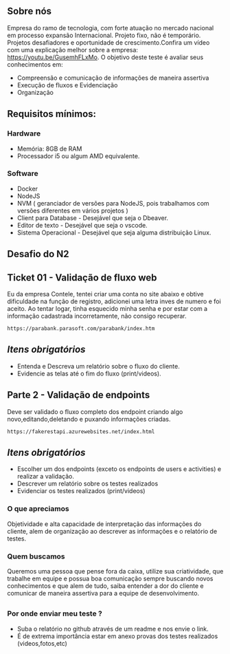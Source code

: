 ## Sobre nós
Empresa do ramo de tecnologia, com forte atuação no mercado nacional em processo expansão Internacional. Projeto fixo, não é temporário. Projetos desafiadores e oportunidade de crescimento.Confira um vídeo com uma explicação melhor sobre a empresa: https://youtu.be/GusemhFLxMo. O objetivo deste teste é avaliar seus conhecimentos em:
- Compreensão e comunicação de informações de maneira assertiva
- Execução de fluxos e Evidenciação
- Organização

## Requisitos mínimos:

### Hardware

- Memória: 8GB de RAM
- Processador i5 ou algum AMD equivalente. 

### Software
- Docker
- NodeJS
- NVM ( geranciador de versões para NodeJS, pois trabalhamos com versões diferentes em vários projetos ) 
- Client para Database  -  Desejável que seja o Dbeaver.
- Editor de texto - Desejável que seja o vscode. 
- Sistema Operacional - Desejável que seja alguma distribuição Linux. 

## Desafio do N2

## Ticket 01 - Validação de fluxo web

Eu da empresa Contele, tentei criar uma conta no site abaixo e obtive dificuldade na função de registro, adicionei uma letra inves de numero e foi aceito. Ao tentar logar, tinha esquecido minha senha e por estar com a informação cadastrada incorretamente, não consigo recuperar.

`https://parabank.parasoft.com/parabank/index.htm`


## *Itens obrigatórios*
- Entenda e Descreva um relatório sobre o fluxo do cliente.
- Evidencie as telas até o fim do fluxo (print/videos).

## Parte 2 - Validação de endpoints 
Deve ser validado o fluxo completo dos endpoint criando algo novo,editando,deletando e puxando informações criadas.

`https://fakerestapi.azurewebsites.net/index.html`


## *Itens obrigatórios*
- Escolher um dos endpoints (exceto os endpoints de users e activities) e realizar a validação. 
- Descrever um relatório sobre os testes realizados
- Evidenciar os testes realizados (print/videos) 

### O que apreciamos
Objetividade e alta capacidade de interpretação das informações do cliente, alem de organização ao descrever as informações e o relatório de testes. 

### Quem buscamos
Queremos uma pessoa que pense fora da caixa, utilize sua criatividade, que trabalhe em equipe e possua boa comunicação sempre buscando novos conhecimentos e que alem de tudo, saiba entender a dor do cliente e comunicar de maneira assertiva para a equipe de desenvolvimento.

##
### Por onde enviar meu teste ?
* Suba o relatório no github através de um readme e nos envie o link.
* É de extrema importância estar em anexo provas dos testes realizados (videos,fotos,etc)